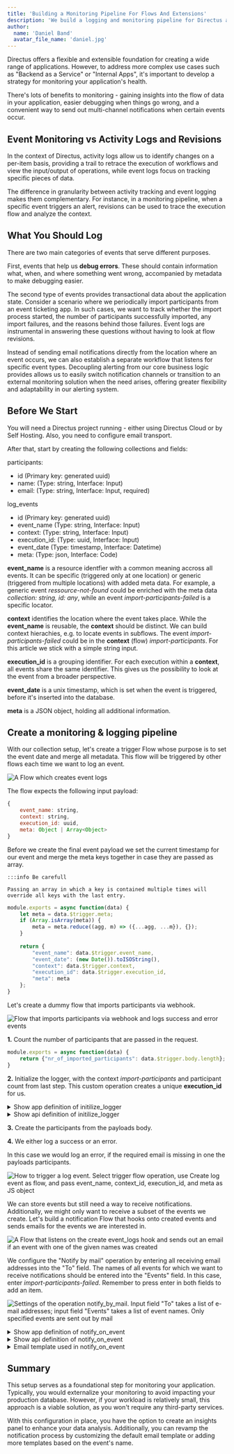 ```yaml
---
title: 'Building a Monitoring Pipeline For Flows And Extensions'
description: 'We build a logging and monitoring pipeline for Directus applications without using any third-party dependencies.'
author:
  name: 'Daniel Band'
  avatar_file_name: 'daniel.jpg'
---
```

Directus offers a flexible and extensible foundation for creating a wide range of applications. However, to address more complex use cases such as "Backend as a Service" or "Internal Apps", it's important to develop a strategy for monitoring your application's health.

There's lots of benefits to monitoring - gaining insights into the flow of data in your application, easier debugging when things go wrong, and a convenient way to send out multi-channel notifications when certain events occur.

## Event Monitoring vs Activity Logs and Revisions
In the context of Directus, activity logs allow us to identify changes on a per-item basis, providing a trail to retrace the execution of workflows and view the input/output of operations, while event logs focus on tracking specific pieces of data. 

The difference in granularity between activity tracking and event logging makes them complementary. For instance, in a monitoring pipeline, when a specific event triggers an alert, revisions can be used to trace the execution flow and analyze the context.

## What You Should Log
There are two main categories of events that serve different purposes.

First, events that help us **debug errors**. These should contain information what, when, and where something went wrong, accompanied by metadata to make debugging easier. 

The second type of events provides transactional data about the application state. Consider a scenario where we periodically import participants from an event ticketing app. In such cases, we want to track whether the import process started, the number of participants successfully imported, any import failures, and the reasons behind those failures. Event logs are instrumental in answering these questions without having to look at flow revisions.

Instead of sending email notifications directly from the location where an event occurs, we can also establish a separate workflow that listens for specific event types. Decoupling alerting from our core business logic provides allows us to easily switch notification channels or transition to an external monitoring solution when the need arises, offering greater flexibility and adaptability in our alerting system.

## Before We Start
You will need a Directus project running - either using Directus Cloud or by Self Hosting. Also, you need to configure email transport.

After that, start by creating the following collections and fields:

participants:
- id (Primary key: generated uuid)
- name: (Type: string, Interface: Input)
- email: (Type: string, Interface: Input, required)

log_events
- id (Primary key: generated uuid)
- event_name (Type: string, Interface: Input)
- context: (Type: string, Interface: Input)
- execution_id: (Type: uuid, Interface: Input)
- event_date (Type: timestamp, Interface: Datetime)
- meta: (Type: json, Interface: Code)

**event_name** is a resource identfier with a common meaning accross all events. It can be specific (triggered only at one location) or generic (triggered from multiple locations) with added meta data. For example, a generic event *ressource-not-found* could be enriched with the meta data *collection: string, id: any*, while an event *import-participants-failed* is a specific locator.

**context** identifies the location where the event takes place. While the **event_name** is reusable, the **context** should be distinct. We can build context hierachies, e.g. to locate events in subflows. The event *import-participants-failed* could be in the **context** (flow) *import-participants*. For this article we stick with a simple string input.

**execution_id** is a grouping identifier. For each execution within a **context**, all events share the same identifier. This gives us the possibility to look at the event from a broader perspective. 

**event_date** is a unix timestamp, which is set when the event is triggered, before it's inserted into the database.

**meta** is a JSON object, holding all additional information. 

## Create a monitoring & logging pipeline
With our collection setup, let's create a trigger Flow whose purpose is to set the event date and merge all metadata. This flow will be triggered by other flows each time we want to log an event.

![A Flow which creates event logs](create_event_log.png "")

The flow expects the following input payload:
```js
{
    event_name: string,
    context: string,
    execution_id: uuid,
    meta: Object | Array<Object>
}
```

Before we create the final event payload we set the current timestamp for our event and merge the meta keys together in case they are passed as array. 

```
:::info Be carefull

Passing an array in which a key is contained multiple times will override all keys with the last entry.

```

```js
module.exports = async function(data) {
    let meta = data.$trigger.meta;
    if (Array.isArray(meta)) {
    	meta = meta.reduce((agg, m) => ({...agg, ...m}), {});
    }
    
    return {
        "event_name": data.$trigger.event_name,
        "event_date": (new Date()).toISOString(),
        "context": data.$trigger.context,
        "execution_id": data.$trigger.execution_id,
        "meta": meta
    };
}
```
Let's create a dummy flow that imports participants via webhook. 

![Flow that imports participants via webhook and logs success and error events](import_participants.png "")

**1.** Count the number of participants that are passed in the request.

```js
module.exports = async function(data) {
	return {"nr_of_imported_participants": data.$trigger.body.length};
}
```

**2.** Initialize the logger, with the context *import-participants* and participant count from last step. This custom operation creates a unique **execution_id** for us.

<details>
<summary>Show app definition of initilize_logger</summary>

```ts
import { defineOperationApp } from '@directus/extensions-sdk';

export default defineOperationApp({
	id: 'initialize_logger',
	name: 'Init Logger',
	icon: 'box',
	description: 'Simple operation that sets the context and uuid for the session scope',
	overview: ({ loggingContext, metaData }) => [
		{
			label: 'Logging Context',
			text: loggingContext,
		},
		{
			label: 'Meta Data',
			text: metaData,
		},
	],
	options: [
		{
			field: 'loggingContext',
			name: 'Logging Context',
			type: 'string',
			meta: {
				width: 'full',
				interface: 'input',
			},
		},
		{
			field: 'metaData',
			name: 'Meta Data',
			type: 'json',
			meta: {
				interface: 'code',
				options: {
					language: 'json'
				},
			}
		},
	],
});
```
</details>

<details>
<summary>Show api definition of initilize_logger</summary>

```ts
import { defineOperationApi } from '@directus/extensions-sdk';
import { randomUUID as uuidv4 } from 'crypto';
import { mapValues, isPlainObject} from 'lodash';

type Options = {
	loggingContext: string;
	metaData: any
};

export default defineOperationApi<Options>({
	id: 'initialize_logger',
	handler: ({ loggingContext, metaData }, {logger}) => {
		// Iterate through a nested object
		// https://github.com/lodash/lodash/issues/1244
		const mapValuesDeep = (obj, fn) =>
			mapValues(obj, (val, key) =>
				isPlainObject(val) ? mapValuesDeep(val, fn) : fn(val, key, obj)
			)

		metaData = mapValuesDeep(metaData, function(val, key, obj) {
			if (key == 'password') {
				val = '*****'
			}

			return val;
		});

		return {uuid: uuidv4(), context: loggingContext, meta: metaData}
	},
});
```
</details>

**3.** Create the participants from the payloads body.

**4.** We either log a success or an error.

In this case we would log an error, if the required email is missing in one the payloads participants.

![How to trigger a log event. Select trigger flow operation, use Create log event as flow, and pass event_name, context_id, execution_id, and meta as JS object](trigger_log_event.png "")

We can store events but still need a way to receive notifications. Additionally, we might only want to receive a subset of the events we create. Let's build a notification Flow that hooks onto created events and sends emails for the events we are interested in.

![A Flow that listens on the create event_logs hook and sends out an email if an event with one of the given names was created](notify_on_event.png "")

We configure the "Notify by mail" operation by entering all receiving email addresses into the "To" field. The names of all events for which we want to receive notifications should be entered into the "Events" field. In this case, enter *import-participants-failed*. Remember to press enter in both fields to add an item.

![Settings of the operation notify_by_mail. Input field "To" takes a list of e-mail addresses; input field "Events" takes a list of event names. Only specified events are sent out by mail](operation_notify.png "")

<details>
<summary>Show app definition of notify_on_event</summary>

```ts
import { defineOperationApp } from '@directus/extensions-sdk';

export default defineOperationApp({
	id: 'notify_on_event',
	name: 'Notify on event',
	icon: 'box',
	description: 'Sends out error emails. Must be paired with an event hook of type action.',
	overview: ({ to, events }) => [
		{
			label: 'To',
			text: Array.isArray(to) ? to.join(', ') : to,
		},
		{
			label: 'Events',
			text: Array.isArray(events) ? to.join(', ') : events,
		}
	],
	options: [
		{
			field: 'to',
			name: 'To',
			type: 'csv',
			meta: {
				width: 'full',
				interface: 'tags',
				options: {
					placeholder: '$t:operations.mail.to_placeholder',
					iconRight: 'alternate_email',
				},
			},
		},
		{
			field: 'events',
			name: 'Events',
			type: 'csv',
			meta: {
				width: 'full',
				interface: 'tags',
				options: {
					placeholder: 'Nach jedem Event mit ENTER bestätigen',
				},
			},
		},
	],
});

```
</details>

<details>
<summary>Show api definition of notify_on_event</summary>

```ts
import { defineOperationApi } from '@directus/extensions-sdk';

type Options = {
	to: string[];
	events: string[];
};

export default defineOperationApi<Options>({
	id: 'notify_on_event',
	handler: async ({ to, events }, { getSchema, database, services, accountability, logger, data }) => {
		const trigger: any = data.$trigger;

		const payload = trigger.payload;
		if (!events.includes(payload.event_name)) {
			return;
		}

		payload.meta = liquifyMeta(payload.meta);

		const schema = await getSchema({ database });
		const context = {database: database, schema: schema, accountability: accountability};

		const { MailService } = services;
        const mailService = new MailService({ schema: context.schema, knex: context.database });
        
		await mailService.send({
			to: to,
			subject: `Directus Event - ${payload.event_name}`,
			template: {
				name: 'event-notification',
				data: payload,
			},
		});
	},
});

function liquifyMeta(meta: Object) {
	const ret = [];
	for (const [key, value] of Object.entries(meta)) {
		ret.push({'key': key, 'value': JSON.stringify(value)});
	}
	return ret;
}

```
</details>

<details>
<summary>Email template used in notify_on_event</summary>

```html
<body>
  Eventname: {{ event_name }}<br>
  Eventdate: {{ event_date }}<br>
  Context: {{ context }}<br>
  <p>
    Meta:<br>
    {% for metadata in meta %}
      {{ metadata.key }}: {{ metadata.value }}<br>
    {% endfor %}
  </p>
  Execution ID: {{ execution_id }}
</body>
```
</details>

## Summary
This setup serves as a foundational step for monitoring your application. Typically, you would externalize your monitoring to avoid impacting your production database. However, if your workload is relatively small, this approach is a viable solution, as you won't require any third-party services.

With this configuration in place, you have the option to create an insights panel to enhance your data analysis. Additionally, you can revamp the notification process by customizing the default email template or adding more templates based on the event's name.
